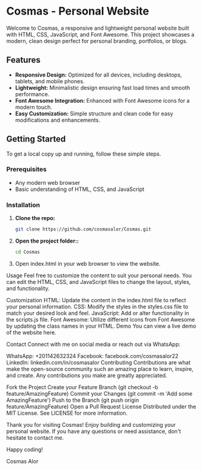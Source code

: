 # Cosmas - Personal Website

Welcome to Cosmas, a responsive and lightweight personal website built with HTML, CSS, JavaScript, and Font Awesome. This project showcases a modern, clean design perfect for personal branding, portfolios, or blogs.

## Features

- **Responsive Design:** Optimized for all devices, including desktops, tablets, and mobile phones.
- **Lightweight:** Minimalistic design ensuring fast load times and smooth performance.
- **Font Awesome Integration:** Enhanced with Font Awesome icons for a modern touch.
- **Easy Customization:** Simple structure and clean code for easy modifications and enhancements.

## Getting Started

To get a local copy up and running, follow these simple steps.

### Prerequisites

- Any modern web browser
- Basic understanding of HTML, CSS, and JavaScript

### Installation

1. **Clone the repo:**
   ```sh
   git clone https://github.com/cosmasalor/Cosmas.git

2. **Open the project folder::**
   ```sh
   cd Cosmas
   
3. Open index.html in your web browser to view the website.

Usage
Feel free to customize the content to suit your personal needs. You can edit the HTML, CSS, and JavaScript files to change the layout, styles, and functionality.

Customization
HTML: Update the content in the index.html file to reflect your personal information.
CSS: Modify the styles in the styles.css file to match your desired look and feel.
JavaScript: Add or alter functionality in the scripts.js file.
Font Awesome: Utilize different icons from Font Awesome by updating the class names in your HTML.
Demo
You can view a live demo of the website here.

Contact
Connect with me on social media or reach out via WhatsApp:

WhatsApp: +201142632324
Facebook: facebook.com/cosmasalor22
LinkedIn: linkedin.com/in/cosmasalor
Contributing
Contributions are what make the open-source community such an amazing place to learn, inspire, and create. Any contributions you make are greatly appreciated.

Fork the Project
Create your Feature Branch (git checkout -b feature/AmazingFeature)
Commit your Changes (git commit -m 'Add some AmazingFeature')
Push to the Branch (git push origin feature/AmazingFeature)
Open a Pull Request
License
Distributed under the MIT License. See LICENSE for more information.

Thank you for visiting Cosmas! Enjoy building and customizing your personal website. If you have any questions or need assistance, don't hesitate to contact me.

Happy coding!

Cosmas Alor

